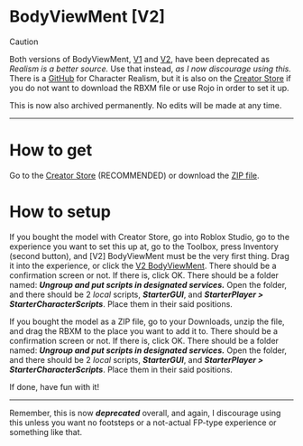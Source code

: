 # BodyViewMent [V2]
> [!CAUTION]
> Both versions of BodyViewMent, [V1](https://create.roblox.com/store/asset/89662365987335) and [V2](https://create.roblox.com/store/asset/91510699816696), have been deprecated as *Realism is a better source.* Use that instead, *as I now discourage using this.* There is a [GitHub](https://github.com/MaximumADHD/Character-Realism) for Character Realism, but it is also on the [Creator Store](https://create.roblox.com/store/asset/8421693529/Character-Realism) if you do not want to download the RBXM file or use Rojo in order to set it up.
> 
> This is now also archived permanently. No edits will be made at any time.
---
# How to get
Go to the [Creator Store](https://create.roblox.com/store/asset/91510699816696) (RECOMMENDED) or download the [ZIP file](https://github.com/user-attachments/files/19275286/BodyViewMent.V2.zip).
# How to setup
If you bought the model with Creator Store, go into Roblox Studio, go to the experience you want to set this up at, go to the Toolbox, press Inventory (second button), and [V2] BodyViewMent must be the very first thing. Drag it into the experience, or click the [V2 BodyViewMent](https://create.roblox.com/store/asset/91510699816696). There should be a confirmation screen or not. If there is, click OK. There should be a folder named: ***Ungroup and put scripts in designated services.*** Open the folder, and there should be 2 *local* scripts, ***StarterGUI***, and ***StarterPlayer > StarterCharacterScripts***. Place them in their said positions.

If you bought the model as a ZIP file, go to your Downloads, unzip the file, and drag the RBXM to the place you want to add it to. There should be a confirmation screen or not. If there is, click OK. There should be a folder named: ***Ungroup and put scripts in designated services.*** Open the folder, and there should be 2 *local* scripts, ***StarterGUI***, and ***StarterPlayer > StarterCharacterScripts***. Place them in their said positions.


If done, have fun with it!

---

Remember, this is now ***deprecated*** overall, and again, I discourage using this unless you want no footsteps or a not-actual FP-type experience or something like that.
